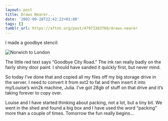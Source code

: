 ```yaml
---
layout: post
title: Draws Nearer...
date: '2002-09-28T22:42:22+01:00'
tags: []
tumblr_url: https://aftnn.org/post/47973383768/draws-nearer
---
```

<p>I made a goodbye stencil:</p>
<p><img src="/stuff/journal_src/thesign.jpg" alt="Norwich to London"/></p>
<p>The little red text says &ldquo;Goodbye City Road.&rdquo; The ink ran really badly on the fairly shiny door paint. I should have sanded it quickly first, but never mind.</p>
<p>So today I&rsquo;ve done that and copied all my files off my big storage drive in the server. I need to convert it from ext2 to fat and then insert it into my/Louise&rsquo;s win2k machine, Julia. I&rsquo;ve got 28gb of stuff on that drive and it&rsquo;s taking forever to copy over.</p>
<p>Louise and I have started thinking about packing, not a lot, but a tiny bit. We went in the shed and found a big box and I have used the word &ldquo;packing&rdquo; more than a couple of times. Tomorrow the fun really begins&hellip;</p>
